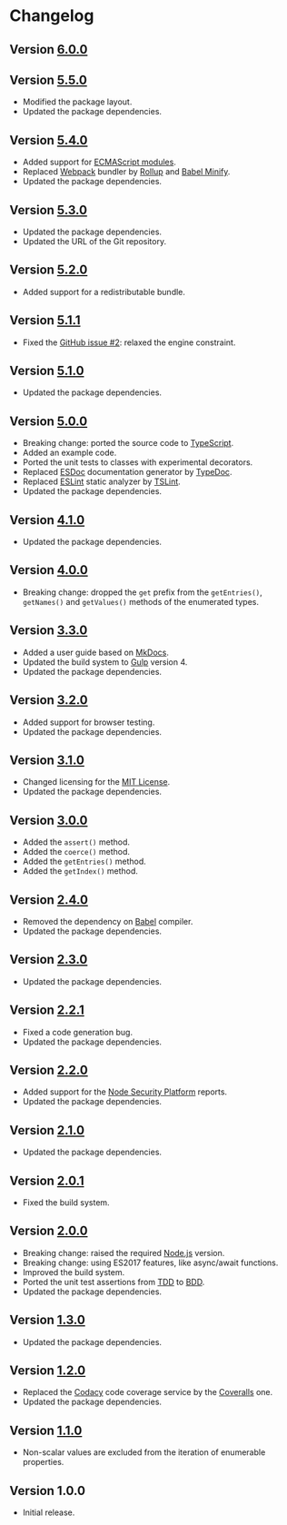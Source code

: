 # Changelog

## Version [6.0.0](https://github.com/cedx/enum.js/compare/v5.5.0...v6.0.0)

## Version [5.5.0](https://github.com/cedx/enum.js/compare/v5.4.0...v5.5.0)
- Modified the package layout.
- Updated the package dependencies.

## Version [5.4.0](https://github.com/cedx/enum.js/compare/v5.3.0...v5.4.0)
- Added support for [ECMAScript modules](https://nodejs.org/api/esm.html).
- Replaced [Webpack](https://webpack.js.org) bundler by [Rollup](https://rollupjs.org) and [Babel Minify](https://github.com/babel/minify).
- Updated the package dependencies.

## Version [5.3.0](https://github.com/cedx/enum.js/compare/v5.2.0...v5.3.0)
- Updated the package dependencies.
- Updated the URL of the Git repository.

## Version [5.2.0](https://github.com/cedx/enum.js/compare/v5.1.1...v5.2.0)
- Added support for a redistributable bundle.

## Version [5.1.1](https://github.com/cedx/enum.js/compare/v5.1.0...v5.1.1)
- Fixed the [GitHub issue #2](https://github.com/cedx/enum.js/issues/2): relaxed the engine constraint.

## Version [5.1.0](https://github.com/cedx/enum.js/compare/v5.0.0...v5.1.0)
- Updated the package dependencies.

## Version [5.0.0](https://github.com/cedx/enum.js/compare/v4.1.0...v5.0.0)
- Breaking change: ported the source code to [TypeScript](https://www.typescriptlang.org).
- Added an example code.
- Ported the unit tests to classes with experimental decorators.
- Replaced [ESDoc](https://esdoc.org) documentation generator by [TypeDoc](https://typedoc.org).
- Replaced [ESLint](https://eslint.org) static analyzer by [TSLint](https://palantir.github.io/tslint).
- Updated the package dependencies.

## Version [4.1.0](https://github.com/cedx/enum.js/compare/v4.0.0...v4.1.0)
- Updated the package dependencies.

## Version [4.0.0](https://github.com/cedx/enum.js/compare/v3.3.0...v4.0.0)
- Breaking change: dropped the `get` prefix from the `getEntries()`, `getNames()` and `getValues()` methods of the enumerated types.

## Version [3.3.0](https://github.com/cedx/enum.js/compare/v3.2.0...v3.3.0)
- Added a user guide based on [MkDocs](http://www.mkdocs.org).
- Updated the build system to [Gulp](https://gulpjs.com) version 4.
- Updated the package dependencies.

## Version [3.2.0](https://github.com/cedx/enum.js/compare/v3.1.0...v3.2.0)
- Added support for browser testing.
- Updated the package dependencies.

## Version [3.1.0](https://github.com/cedx/enum.js/compare/v3.0.0...v3.1.0)
- Changed licensing for the [MIT License](https://opensource.org/licenses/MIT).
- Updated the package dependencies.

## Version [3.0.0](https://github.com/cedx/enum.js/compare/v2.4.0...v3.0.0)
- Added the `assert()` method.
- Added the `coerce()` method.
- Added the `getEntries()` method.
- Added the `getIndex()` method.

## Version [2.4.0](https://github.com/cedx/enum.js/compare/v2.3.0...v2.4.0)
- Removed the dependency on [Babel](https://babeljs.io) compiler.
- Updated the package dependencies.

## Version [2.3.0](https://github.com/cedx/enum.js/compare/v2.2.1...v2.3.0)
- Updated the package dependencies.

## Version [2.2.1](https://github.com/cedx/enum.js/compare/v2.2.0...v2.2.1)
- Fixed a code generation bug.
- Updated the package dependencies.

## Version [2.2.0](https://github.com/cedx/enum.js/compare/v2.1.0...v2.2.0)
- Added support for the [Node Security Platform](https://nodesecurity.io) reports.
- Updated the package dependencies.

## Version [2.1.0](https://github.com/cedx/enum.js/compare/v2.0.1...v2.1.0)
- Updated the package dependencies.

## Version [2.0.1](https://github.com/cedx/enum.js/compare/v2.0.0...v2.0.1)
- Fixed the build system.

## Version [2.0.0](https://github.com/cedx/enum.js/compare/v1.3.0...v2.0.0)
- Breaking change: raised the required [Node.js](https://nodejs.org) version.
- Breaking change: using ES2017 features, like async/await functions.
- Improved the build system.
- Ported the unit test assertions from [TDD](https://en.wikipedia.org/wiki/Test-driven_development) to [BDD](https://en.wikipedia.org/wiki/Behavior-driven_development).
- Updated the package dependencies.

## Version [1.3.0](https://github.com/cedx/enum.js/compare/v1.2.0...v1.3.0)
- Updated the package dependencies.

## Version [1.2.0](https://github.com/cedx/enum.js/compare/v1.1.0...v1.2.0)
- Replaced the [Codacy](https://www.codacy.com) code coverage service by the [Coveralls](https://coveralls.io) one.
- Updated the package dependencies.

## Version [1.1.0](https://github.com/cedx/enum.js/compare/v1.0.0...v1.1.0)
- Non-scalar values are excluded from the iteration of enumerable properties.

## Version 1.0.0
- Initial release.
